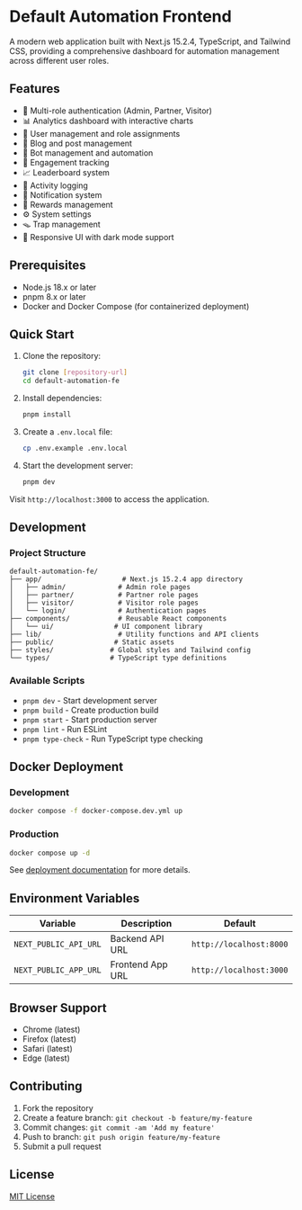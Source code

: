 # Default Automation Frontend

A modern web application built with Next.js 15.2.4, TypeScript, and Tailwind CSS, providing a comprehensive dashboard for automation management across different user roles.

## Features

- 🔐 Multi-role authentication (Admin, Partner, Visitor)
- 📊 Analytics dashboard with interactive charts
- 👥 User management and role assignments
- 📝 Blog and post management
- 🤖 Bot management and automation
- 🎯 Engagement tracking
- 📈 Leaderboard system
- 📜 Activity logging
- 🔔 Notification system
- 🎁 Rewards management
- ⚙️ System settings
- 🪤 Trap management
- 🎨 Responsive UI with dark mode support

## Prerequisites

- Node.js 18.x or later
- pnpm 8.x or later
- Docker and Docker Compose (for containerized deployment)

## Quick Start

1. Clone the repository:
   ```bash
   git clone [repository-url]
   cd default-automation-fe
   ```

2. Install dependencies:
   ```bash
   pnpm install
   ```

3. Create a `.env.local` file:
   ```bash
   cp .env.example .env.local
   ```

4. Start the development server:
   ```bash
   pnpm dev
   ```

Visit `http://localhost:3000` to access the application.

## Development

### Project Structure

```
default-automation-fe/
├── app/                    # Next.js 15.2.4 app directory
│   ├── admin/             # Admin role pages
│   ├── partner/           # Partner role pages
│   ├── visitor/           # Visitor role pages
│   └── login/             # Authentication pages
├── components/            # Reusable React components
│   └── ui/               # UI component library
├── lib/                   # Utility functions and API clients
├── public/               # Static assets
├── styles/              # Global styles and Tailwind config
└── types/               # TypeScript type definitions
```

### Available Scripts

- `pnpm dev` - Start development server
- `pnpm build` - Create production build
- `pnpm start` - Start production server
- `pnpm lint` - Run ESLint
- `pnpm type-check` - Run TypeScript type checking

## Docker Deployment

### Development

```bash
docker compose -f docker-compose.dev.yml up
```

### Production

```bash
docker compose up -d
```

See [deployment documentation](./docs/deployment.md) for more details.

## Environment Variables

| Variable | Description | Default |
|----------|-------------|---------|
| `NEXT_PUBLIC_API_URL` | Backend API URL | `http://localhost:8000` |
| `NEXT_PUBLIC_APP_URL` | Frontend App URL | `http://localhost:3000` |

## Browser Support

- Chrome (latest)
- Firefox (latest)
- Safari (latest)
- Edge (latest)

## Contributing

1. Fork the repository
2. Create a feature branch: `git checkout -b feature/my-feature`
3. Commit changes: `git commit -am 'Add my feature'`
4. Push to branch: `git push origin feature/my-feature`
5. Submit a pull request

## License

[MIT License](LICENSE)